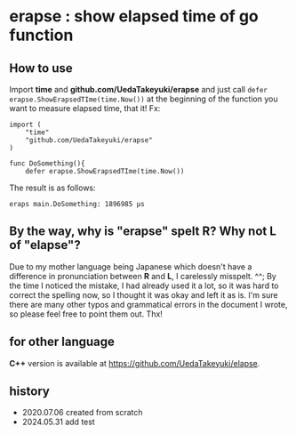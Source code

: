 # erapse : show elapsed time of go function

## How to use

Import **time** and **github.com/UedaTakeyuki/erapse** and just call ```defer erapse.ShowErapsedTIme(time.Now())``` at the beginning of the function you want to measure elapsed time, that it! Fx:

```
import (
	"time"
	"github.com/UedaTakeyuki/erapse"
)

func DoSomething(){
	defer erapse.ShowErapsedTIme(time.Now())
```

The result is as follows:

```
eraps main.DoSomething: 1896985 μs
```

## By the way, why is "erapse" spelt R? Why not L of "elapse"?
Due to my mother language being Japanese which doesn't have a difference in pronunciation between **R** and **L**, I carelessly misspelt. ^^; By the time I noticed the mistake, I had already used it a lot, so it was hard to correct the spelling now, so I thought it was okay and left it as is. I'm sure there are many other typos and grammatical errors in the document I wrote, so please feel free to point them out. Thx!

## for other language
**C++** version is available at https://github.com/UedaTakeyuki/elapse.

## history
- 2020.07.06 created from scratch
- 2024.05.31 add test
